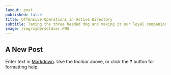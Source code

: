 ```yaml
---
layout: post
published: false
title: Offensive Operations in Active Directory
subtitle: Taming the three headed dog and making it our loyal companion
image: /img/cybersoldier.PNG
---
```

## A New Post

Enter text in [Markdown](http://daringfireball.net/projects/markdown/). Use the toolbar above, or click the **?** button for formatting help.
